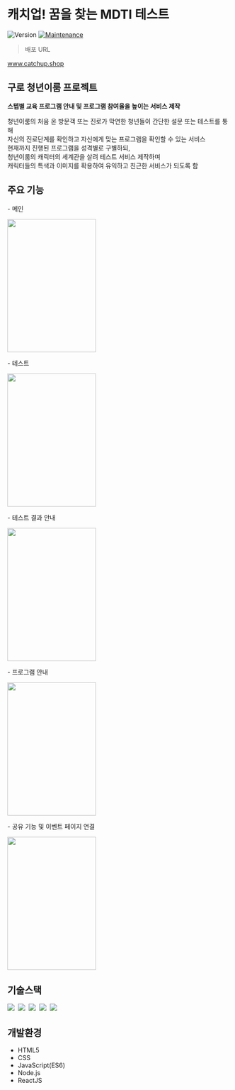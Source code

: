 <h1>캐치업! 꿈을 찾는 MDTI 테스트</h1>

<p>
  <img alt="Version" src="https://img.shields.io/badge/version-1.0.0-blue.svg?cacheSeconds=2592000" />
  <a href="https://github.com/kefranabg/readme-md-generator/graphs/commit-activity" target="_blank">
    <img alt="Maintenance" src="https://img.shields.io/badge/Maintained%3F-yes-green.svg" />
  </a>
</p>

> 배포 URL

www.catchup.shop

<h2>구로 청년이룸 프로젝트</h2>

<b>스텝별 교육 프로그램 안내 및 프로그램 참여율을 높이는 서비스 제작</b>


<p>
청년이룸의 처음 온 방문객 또는 진로가 막연한 청년들이 간단한 설문 또는 테스트를 통해<br/>
자신의 진로단계를 확인하고 자신에게 맞는 프로그램을 확인할 수 있는 서비스<br/>
현재까지 진행된 프로그램을 성격별로 구별하되,<br/>
청년이룸의 캐릭터의 세계관을 살려 테스트 서비스 제작하며<br/>
캐릭터들의 특색과 이미지를 확용하여 유익하고 친근한 서비스가 되도록 함<br/>
</p>

</div>


<h2>주요 기능</h2>

<p>- 메인</p>
<img src="https://user-images.githubusercontent.com/62434898/144761009-876cfd9c-248a-4045-9dbe-5dc94bd06c75.png" width="200px" height="300px">

<p>- 테스트</p>
<img src="https://user-images.githubusercontent.com/62434898/144761017-535f3cbc-fcba-4a31-84d6-4fa0c0ee7385.png" width="200px" height="300px">

<p>- 테스트 결과 안내</p>
<img src="https://user-images.githubusercontent.com/62434898/144761021-626ec5be-c3da-4568-8dbf-e33f273a3e60.png" width="200px" height="300px">

<p>- 프로그램 안내</p>
<img src="https://user-images.githubusercontent.com/62434898/144761025-3ff600ee-40b9-4c5f-871d-ed0d97c8e1ab.png" width="200px" height="300px">

<p>- 공유 기능 및 이벤트 페이지 연결</p>
<img src="https://user-images.githubusercontent.com/62434898/144761030-a252d982-4e2d-4f72-ba88-65f622e96e2d.png" width="200px" height="300px">

</div>


## 기술스택

<p>
  <img src="https://img.shields.io/badge/html5-E34F26?style=for-the-badge&logo=html5&logoColor=white">&nbsp
  <img src="https://img.shields.io/badge/css-1572B6?style=for-the-badge&logo=css3&logoColor=white">&nbsp
  <img src="https://img.shields.io/badge/javascript-F7DF1E?style=for-the-badge&logo=javascript&logoColor=black">&nbsp
  <img src="https://img.shields.io/badge/react-61DAFB?style=for-the-badge&logo=react&logoColor=black">&nbsp
  <img src="https://img.shields.io/badge/node.js-339933?style=for-the-badge&logo=Node.js&logoColor=white">&nbsp

</p>

## 개발환경

  - HTML5
  - CSS
  - JavaScript(ES6)
  - Node.js
  - ReactJS
